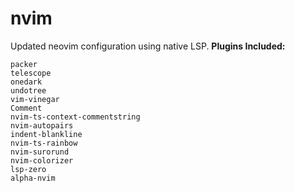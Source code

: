 # nvim
Updated neovim configuration using native LSP.
**Plugins Included:**
```
packer
telescope
onedark
undotree
vim-vinegar
Comment
nvim-ts-context-commentstring
nvim-autopairs
indent-blankline
nvim-ts-rainbow
nvim-surorund
nvim-colorizer
lsp-zero
alpha-nvim
```
